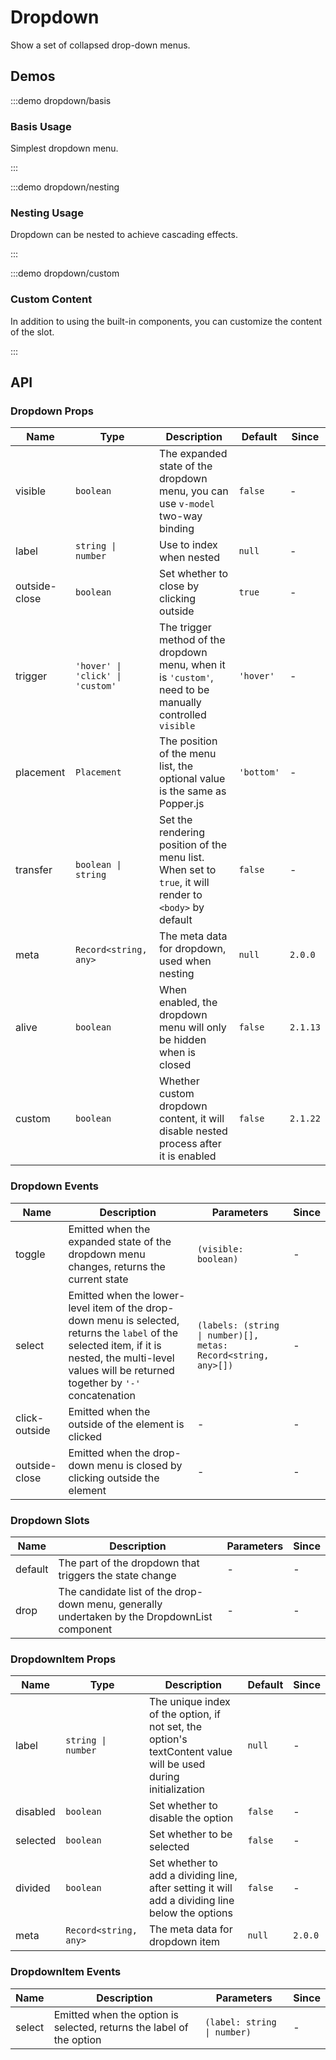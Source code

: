 # Dropdown

Show a set of collapsed drop-down menus.

## Demos

:::demo dropdown/basis

### Basis Usage

Simplest dropdown menu.

:::

:::demo dropdown/nesting

### Nesting Usage

Dropdown can be nested to achieve cascading effects.

:::

:::demo dropdown/custom

### Custom Content

In addition to using the built-in components, you can customize the content of the slot.

:::

## API

### Dropdown Props

| Name          | Type                             | Description                                                                                              | Default    | Since    |
| ------------- | -------------------------------- | -------------------------------------------------------------------------------------------------------- | ---------- | -------- |
| visible       | `boolean`                        | The expanded state of the dropdown menu, you can use `v-model` two-way binding                           | `false`    | -        |
| label         | `string \| number`               | Use to index when nested                                                                                 | `null`     | -        |
| outside-close | `boolean`                        | Set whether to close by clicking outside                                                                 | `true`     | -        |
| trigger       | `'hover' \| 'click' \| 'custom'` | The trigger method of the dropdown menu, when it is `'custom'`, need to be manually controlled `visible` | `'hover'`  | -        |
| placement     | `Placement`                      | The position of the menu list, the optional value is the same as Popper.js                               | `'bottom'` | -        |
| transfer      | `boolean \| string`              | Set the rendering position of the menu list. When set to `true`, it will render to `<body>` by default   | `false`    | -        |
| meta          | `Record<string, any>`            | The meta data for dropdown, used when nesting                                                            | `null`     | `2.0.0`  |
| alive         | `boolean`                        | When enabled, the dropdown menu will only be hidden when is closed                                       | `false`    | `2.1.13` |
| custom        | `boolean`                        | Whether custom dropdown content, it will disable nested process after it is enabled                      | `false`    | `2.1.22` |

### Dropdown Events

| Name          | Description                                                                                                                                                                                             | Parameters                                                     | Since |
| ------------- | ------------------------------------------------------------------------------------------------------------------------------------------------------------------------------------------------------- | -------------------------------------------------------------- | ----- |
| toggle        | Emitted when the expanded state of the dropdown menu changes, returns the current state                                                                                                                 | `(visible: boolean)`                                           | -     |
| select        | Emitted when the lower-level item of the drop-down menu is selected, returns the `label` of the selected item, if it is nested, the multi-level values will be returned together by `'-'` concatenation | `(labels: (string \| number)[], metas: Record<string, any>[])` | -     |
| click-outside | Emitted when the outside of the element is clicked                                                                                                                                                      | -                                                              | -     |
| outside-close | Emitted when the drop-down menu is closed by clicking outside the element                                                                                                                               | -                                                              | -     |

### Dropdown Slots

| Name    | Description                                                                                  | Parameters | Since |
| ------- | -------------------------------------------------------------------------------------------- | ---------- | ----- |
| default | The part of the dropdown that triggers the state change                                      | -          | -     |
| drop    | The candidate list of the drop-down menu, generally undertaken by the DropdownList component | -          | -     |

### DropdownItem Props

| Name     | Type                  | Description                                                                                                   | Default | Since   |
| -------- | --------------------- | ------------------------------------------------------------------------------------------------------------- | ------- | ------- |
| label    | `string \| number`    | The unique index of the option, if not set, the option's textContent value will be used during initialization | `null`  | -       |
| disabled | `boolean`             | Set whether to disable the option                                                                             | `false` | -       |
| selected | `boolean`             | Set whether to be selected                                                                                    | `false` | -       |
| divided  | `boolean`             | Set whether to add a dividing line, after setting it will add a dividing line below the options               | `false` | -       |
| meta     | `Record<string, any>` | The meta data for dropdown item                                                                               | `null`  | `2.0.0` |

### DropdownItem Events

| Name   | Description                                                          | Parameters                  | Since |
| ------ | -------------------------------------------------------------------- | --------------------------- | ----- |
| select | Emitted when the option is selected, returns the label of the option | `(label: string \| number)` | -     |
